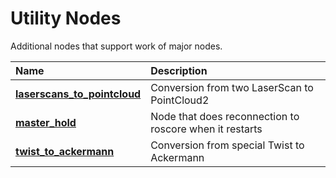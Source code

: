 # Utility Nodes

Additional nodes that support work of major nodes.  

| Name                                                           | Description                    |
|:------------------                                             |:------------------------       |
| [**laserscans_to_pointcloud**](rc110_laserscans_to_pointcloud/README.md)   | Conversion from two LaserScan to PointCloud2 |
| [**master_hold**](rc110_master_hold/README.md)                 | Node that does reconnection to roscore when it restarts |
| [**twist_to_ackermann**](rc110_twist_to_ackermann/README.md)   | Conversion from special Twist to Ackermann |
